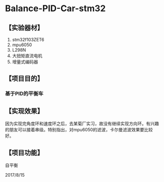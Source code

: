 # **Balance-PID-Car-stm32** #


## **【实验器材】** #
	
1. stm32f103ZET6
2. mpu6050
3. L298N
4. 大扭矩直流电机
5. 增量式编码器
	
## **【项目目的】** #

### 基于PID的平衡车 ###
	
## **【实现效果】** #

因为实现完角度环和速度环之后，去某菊厂实习，故没有继续实现方向环。有兴趣的朋友可以接着串级。特别指出，对mpu6050的滤波，卡尔曼滤波效果要比较好。


## **【项目功能】** #

自平衡

2017/8/15
	



























